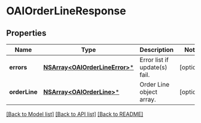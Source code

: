 # OAIOrderLineResponse

## Properties
Name | Type | Description | Notes
------------ | ------------- | ------------- | -------------
**errors** | [**NSArray&lt;OAIOrderLineError&gt;***](OAIOrderLineError.md) | Error list if update(s) fail. | [optional] 
**orderLine** | [**NSArray&lt;OAIOrderLine&gt;***](OAIOrderLine.md) | Order Line object array. | [optional] 

[[Back to Model list]](../README.md#documentation-for-models) [[Back to API list]](../README.md#documentation-for-api-endpoints) [[Back to README]](../README.md)


